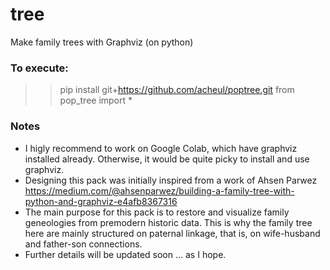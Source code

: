 # tree
Make family trees with Graphviz (on python)
  
### To execute:
>> pip install git+https://github.com/acheul/poptree.git
>> from pop_tree import *
  
### Notes
* I higly recommend to work on Google Colab, which have graphviz installed already. Otherwise, it would be quite picky to install and use graphviz.  
* Designing this pack was initially inspired from a work of Ahsen Parwez https://medium.com/@ahsenparwez/building-a-family-tree-with-python-and-graphviz-e4afb8367316
* The main purpose for this pack is to restore and visualize family geneologies from premodern historic data. This is why the family tree here are mainly structured on paternal linkage, that is, on wife-husband and father-son connections.
* Further details will be updated soon ... as I hope.

